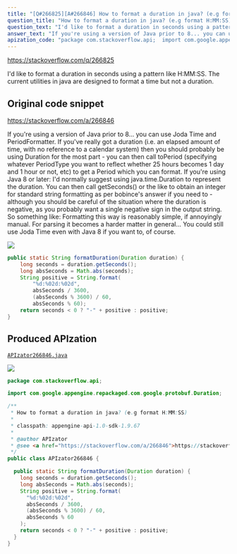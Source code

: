 ```yaml
---
title: "[Q#266825][A#266846] How to format a duration in java? (e.g format H:MM:SS)"
question_title: "How to format a duration in java? (e.g format H:MM:SS)"
question_text: "I'd like to format a duration in seconds using a pattern like H:MM:SS. The current utilities in java are designed to format a time but not a duration."
answer_text: "If you're using a version of Java prior to 8... you can use Joda Time and PeriodFormatter. If you've really got a duration (i.e. an elapsed amount of time, with no reference to a calendar system) then you should probably be using Duration for the most part - you can then call toPeriod (specifying whatever PeriodType you want to reflect whether 25 hours becomes 1 day and 1 hour or not, etc) to get a Period which you can format. If you're using Java 8 or later: I'd normally suggest using java.time.Duration to represent the duration. You can then call getSeconds() or the like to obtain an integer for standard string formatting as per bobince's answer if you need to - although you should be careful of the situation where the duration is negative, as you probably want a single negative sign in the output string. So something like: Formatting this way is reasonably simple, if annoyingly manual. For parsing it becomes a harder matter in general... You could still use Joda Time even with Java 8 if you want to, of course."
apization_code: "package com.stackoverflow.api;  import com.google.appengine.repackaged.com.google.protobuf.Duration;  /**  * How to format a duration in java? (e.g format H:MM:SS)  *  * classpath: appengine-api-1.0-sdk-1.9.67  *  * @author APIzator  * @see <a href=\"https://stackoverflow.com/a/266846\">https://stackoverflow.com/a/266846</a>  */ public class APIzator266846 {    public static String formatDuration(Duration duration) {     long seconds = duration.getSeconds();     long absSeconds = Math.abs(seconds);     String positive = String.format(       \"%d:%02d:%02d\",       absSeconds / 3600,       (absSeconds % 3600) / 60,       absSeconds % 60     );     return seconds < 0 ? \"-\" + positive : positive;   } }"
---
```


https://stackoverflow.com/q/266825

I&#x27;d like to format a duration in seconds using a pattern like H:MM:SS. The current utilities in java are designed to format a time but not a duration.



## Original code snippet

https://stackoverflow.com/a/266846

If you&#x27;re using a version of Java prior to 8... you can use Joda Time and PeriodFormatter. If you&#x27;ve really got a duration (i.e. an elapsed amount of time, with no reference to a calendar system) then you should probably be using Duration for the most part - you can then call toPeriod (specifying whatever PeriodType you want to reflect whether 25 hours becomes 1 day and 1 hour or not, etc) to get a Period which you can format.
If you&#x27;re using Java 8 or later: I&#x27;d normally suggest using java.time.Duration to represent the duration. You can then call getSeconds() or the like to obtain an integer for standard string formatting as per bobince&#x27;s answer if you need to - although you should be careful of the situation where the duration is negative, as you probably want a single negative sign in the output string. So something like:
Formatting this way is reasonably simple, if annoyingly manual. For parsing it becomes a harder matter in general... You could still use Joda Time even with Java 8 if you want to, of course.

<div class="code-logo"><img src="/stackoverflow.png" /></div>

```java
public static String formatDuration(Duration duration) {
    long seconds = duration.getSeconds();
    long absSeconds = Math.abs(seconds);
    String positive = String.format(
        "%d:%02d:%02d",
        absSeconds / 3600,
        (absSeconds % 3600) / 60,
        absSeconds % 60);
    return seconds < 0 ? "-" + positive : positive;
}
```

## Produced APIzation

[`APIzator266846.java`](https://github.com/pasqualesalza/apization-temp/raw/main/data/search/APIzator266846.java)

<div class="code-logo"><img src="/apizator.png" /></div>

```java
package com.stackoverflow.api;

import com.google.appengine.repackaged.com.google.protobuf.Duration;

/**
 * How to format a duration in java? (e.g format H:MM:SS)
 *
 * classpath: appengine-api-1.0-sdk-1.9.67
 *
 * @author APIzator
 * @see <a href="https://stackoverflow.com/a/266846">https://stackoverflow.com/a/266846</a>
 */
public class APIzator266846 {

  public static String formatDuration(Duration duration) {
    long seconds = duration.getSeconds();
    long absSeconds = Math.abs(seconds);
    String positive = String.format(
      "%d:%02d:%02d",
      absSeconds / 3600,
      (absSeconds % 3600) / 60,
      absSeconds % 60
    );
    return seconds < 0 ? "-" + positive : positive;
  }
}

```